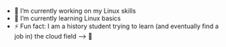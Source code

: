 - 🔭 I’m currently working on my Linux skills
- 🌱 I’m currently learning Linux basics
- ⚡ Fun fact: I am a history student trying to learn (and eventually find a job in) the cloud field
--> 🔭
